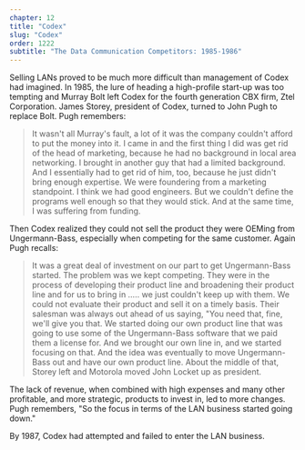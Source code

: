 ```yaml
---
chapter: 12
title: "Codex"
slug: "Codex"
order: 1222
subtitle: "The Data Communication Competitors: 1985-1986"
---
```


Selling LANs proved to be much more difficult than management of Codex had imagined. In 1985, the lure of heading a high-profile start-up was too tempting and Murray Bolt left Codex for the fourth generation CBX firm, Ztel Corporation. James Storey, president of Codex, turned to John Pugh to replace Bolt. Pugh remembers:

>It wasn't all Murray's fault, a lot of it was the company couldn't afford to put the money into it. I came in and the first thing I did was get rid of the head of marketing, because he had no background in local area networking. I brought in another guy that had a limited background. And I essentially had to get rid of him, too, because he just didn't bring enough expertise. We were foundering from a marketing standpoint. I think we had good engineers. But we couldn't define the programs well enough so that they would stick. And at the same time, I was suffering from funding.

Then Codex realized they could not sell the product they were OEMing from Ungermann-Bass, especially when competing for the same customer. Again Pugh recalls:

>It was a great deal of investment on our part to get Ungermann-Bass started. The problem was we kept competing. They were in the process of developing their product line and broadening their product line and for us to bring in ….. we just couldn't keep up with them. We could not evaluate their product and sell it on a timely basis.  Their salesman was always out ahead of us saying, "You need that, fine, we'll give you that. We started doing our own product line that was going to use some of the Ungermann-Bass software that we paid them a license for. And we brought our own line in, and we started focusing on that. And the idea was eventually to move Ungermann-Bass out and have our own product line. About the middle of that, Storey left and Motorola moved John Locket up as president.

The lack of revenue, when combined with high expenses and many other profitable, and more strategic, products to invest in, led to more changes. Pugh remembers, "So the focus in terms of the LAN business started going down."

By 1987, Codex had attempted and failed to enter the LAN business.
